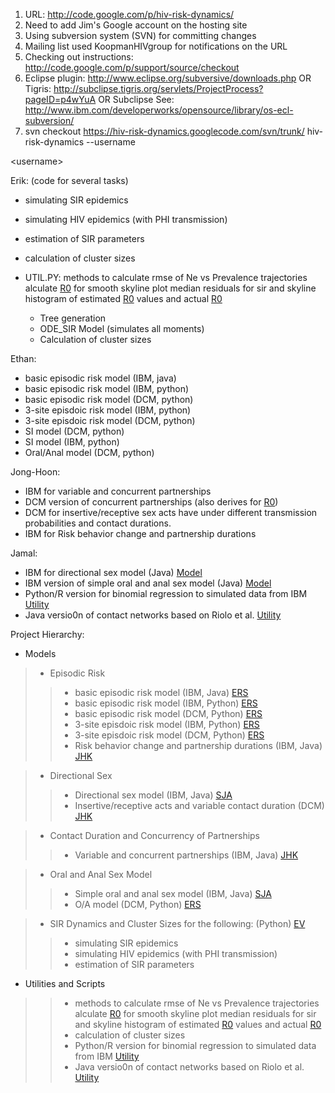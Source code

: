  1. URL: http://code.google.com/p/hiv-risk-dynamics/
  1. Need to add Jim's Google account on the hosting site
  1. Using subversion system (SVN) for committing changes
  1. Mailing list used KoopmanHIVgroup for notifications on the URL
  1. Checking out instructions: http://code.google.com/p/support/source/checkout
  1. Eclipse plugin: http://www.eclipse.org/subversive/downloads.php OR Tigris:  http://subclipse.tigris.org/servlets/ProjectProcess?pageID=p4wYuA OR Subclipse
See: http://www.ibm.com/developerworks/opensource/library/os-ecl-subversion/
  1. svn checkout https://hiv-risk-dynamics.googlecode.com/svn/trunk/ hiv-risk-dynamics --username 

&lt;username&gt;



Erik: (code for several tasks)
  * simulating SIR epidemics
  * simulating HIV epidemics (with PHI transmission)
  * estimation of SIR parameters
  * calculation of cluster sizes

  * UTIL.PY: methods to calculate rmse of Ne vs Prevalence trajectories alculate [R0](https://code.google.com/p/hiv-risk-dynamics/source/detail?r=0) for smooth skyline plot median residuals for sir and skyline histogram of estimated [R0](https://code.google.com/p/hiv-risk-dynamics/source/detail?r=0) values and actual [R0](https://code.google.com/p/hiv-risk-dynamics/source/detail?r=0)
    * Tree generation
    * ODE\_SIR Model (simulates all moments)
    * Calculation of cluster sizes

Ethan:
  * basic episodic risk model (IBM, java)
  * basic episodic risk model (IBM, python)
  * basic episodic risk model (DCM, python)
  * 3-site episdoic risk model (IBM, python)
  * 3-site episdoic risk model (DCM, python)
  * SI model (DCM, python)
  * SI model (IBM, python)
  * Oral/Anal model (DCM, python)

Jong-Hoon:
  * IBM for variable and concurrent partnerships
  * DCM version of concurrent partnerships (also derives for [R0](https://code.google.com/p/hiv-risk-dynamics/source/detail?r=0))
  * DCM for insertive/receptive sex acts have under different transmission probabilities and contact durations.
  * IBM for Risk behavior change and partnership durations

Jamal:
  * IBM for directional sex model (Java) [Model](Model.md)
  * IBM version of simple oral and anal sex model (Java) [Model](Model.md)
  * Python/R version for binomial regression to simulated data from IBM [Utility](Utility.md)
  * Java versio0n of contact networks based on Riolo et al. [Utility](Utility.md)

Project Hierarchy:
- Models
> - Episodic Risk
> > - basic episodic risk model (IBM, Java) [ERS](ERS.md)
> > - basic episodic risk model (IBM, Python) [ERS](ERS.md)
> > - basic episodic risk model (DCM, Python) [ERS](ERS.md)
> > - 3-site episdoic risk model (IBM, Python) [ERS](ERS.md)
> > - 3-site episdoic risk model (DCM, Python) [ERS](ERS.md)
> > - Risk behavior change and partnership durations (IBM, Java) [JHK](JHK.md)

> - Directional Sex
> > - Directional sex model (IBM, Java) [SJA](SJA.md)
> > - Insertive/receptive acts and variable contact duration (DCM) [JHK](JHK.md)

> - Contact Duration and Concurrency of Partnerships
> > - Variable and concurrent partnerships (IBM, Java) [JHK](JHK.md)

> - Oral and Anal Sex Model
> > - Simple oral and anal sex model (IBM, Java) [SJA](SJA.md)
> > - O/A model (DCM, Python) [ERS](ERS.md)

> - SIR Dynamics and Cluster Sizes for the following: (Python) [EV](EV.md)
> > - simulating SIR epidemics
> > - simulating HIV epidemics (with PHI transmission)
> > - estimation of SIR parameters
- Utilities and Scripts
> > - methods to calculate rmse of Ne vs Prevalence trajectories alculate [R0](https://code.google.com/p/hiv-risk-dynamics/source/detail?r=0) for smooth                  skyline plot median residuals for sir and skyline histogram of estimated [R0](https://code.google.com/p/hiv-risk-dynamics/source/detail?r=0) values and                  actual [R0](https://code.google.com/p/hiv-risk-dynamics/source/detail?r=0)
> > - calculation of cluster sizes
> > - Python/R version for binomial regression to simulated data from IBM [Utility](Utility.md)
> > - Java versio0n of contact networks based on Riolo et al. [Utility](Utility.md)